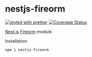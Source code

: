 # nestjs-fireorm

[![styled with prettier](https://img.shields.io/badge/styled_with-prettier-ff69b4.svg)](https://github.com/prettier/prettier)
[![Coverage Status](https://coveralls.io/repos/github/glebbash/nestjs-fireorm/badge.svg?branch=master)](https://coveralls.io/github/glebbash/nestjs-fireorm?branch=master)

[Nest.js](https://nestjs.com)
[Fireorm](https://fireorm.js.org)
module

Installation:

```sh
npm i nestjs-fireorm
```

<!-- TODO: examples -->
